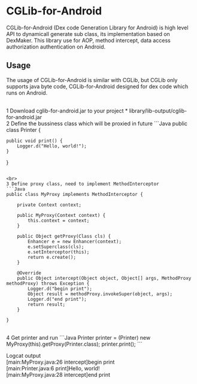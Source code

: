 # CGLib-for-Android
CGLib-for-Android (Dex code Generation Library for Android) is high level API to dynamicall generate sub class, its implementation based on DexMaker. This library use for AOP, method intercept, data access authorization authentication on Android.
<br>
## Usage
The usage of CGLib-for-Android is similar with CGLib, but CGLib only supports java byte code, CGLib-for-Android designed for dex code which runs on Android.

<br>
1 Download cglib-for-android.jar to your project
* library/lib-output/cglib-for-android.jar

<br>
2 Define the bussiness class which will be proxied in future
```Java
public class Printer {
    
    public void print() {
        Logger.d("Hello, world!");
    }

}
```

<br>
3 Define proxy class, need to implement MethodInterceptor
```Java
public class MyProxy implements MethodInterceptor {
    
    private Context context;
    
    public MyProxy(Context context) {
        this.context = context;
    }
    
    public Object getProxy(Class cls) {
        Enhancer e = new Enhancer(context);
        e.setSuperclass(cls);
        e.setInterceptor(this);
        return e.create();
    }

    @Override
    public Object intercept(Object object, Object[] args, MethodProxy methodProxy) throws Exception {
        Logger.d("begin print");
        Object result = methodProxy.invokeSuper(object, args);
        Logger.d("end print");
        return result;
    }

}
```

<br>
4 Get printer and run
```Java
Printer printer = (Printer) new MyProxy(this).getProxy(Printer.class);
printer.print();
```

Logcat output
<br>
[main:MyProxy.java:26 intercept]begin print
<br>
[main:Printer.java:6 print]Hello, world!
<br>
[main:MyProxy.java:28 intercept]end print


